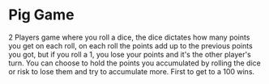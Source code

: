 # Pig Game

2 Players game where you roll a dice, the dice dictates how many points you get on each roll, on each roll the points add up to the previous points you got, but if you roll a 1, you lose your points and it's the other player's turn. You can choose to hold the points you accumulated by rolling the dice or risk to lose them and try to accumulate more. First to get to a 100 wins.
